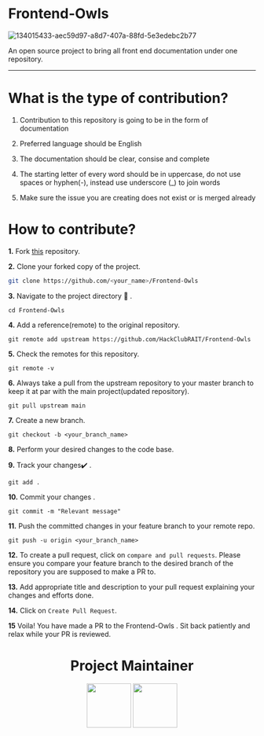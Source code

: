 # Frontend-Owls

![134015433-aec59d97-a8d7-407a-88fd-5e3edebc2b77](https://user-images.githubusercontent.com/69195262/135374088-026941e4-f561-4156-adfe-108f3f36d172.png)

An open source project to bring all front end documentation under one repository.

<hr>

# What is the type of contribution?

1) Contribution to this repository is going to be in the form of documentation

2) Preferred language should be English

3) The documentation should be clear, consise and complete

4) The starting letter of every word should be in uppercase, do not use spaces or hyphen(-), instead use underscore (_) to join words

5) Make sure the issue you are creating does not exist or is merged already

# How to contribute?

**1.**  Fork [this](https://github.com/HackClubRAIT/Frontend-Owls) repository.

**2.**  Clone your forked copy of the project.

```bash
git clone https://github.com/<your_name>/Frontend-Owls
```

**3.** Navigate to the project directory :file_folder: .

```
cd Frontend-Owls
```

**4.** Add a reference(remote) to the original repository.

```
git remote add upstream https://github.com/HackClubRAIT/Frontend-Owls
```

**5.** Check the remotes for this repository.
```
git remote -v
```

**6.** Always take a pull from the upstream repository to your master branch to keep it at par with the main project(updated repository).

```
git pull upstream main
```

**7.** Create a new branch.

```
git checkout -b <your_branch_name>
```

**8.** Perform your desired changes to the code base.


**9.** Track your changes:heavy_check_mark: .

```
git add . 
```

**10.** Commit your changes .

```
git commit -m "Relevant message"
```

**11.** Push the committed changes in your feature branch to your remote repo.
```
git push -u origin <your_branch_name>
```

**12.** To create a pull request, click on `compare and pull requests`. Please ensure you compare your feature branch to the desired branch of the repository you are supposed to make a PR to.


**13.** Add appropriate title and description to your pull request explaining your changes and efforts done.


**14.** Click on `Create Pull Request`.


**15** Voila! You have made a PR to the Frontend-Owls . Sit back patiently and relax while your PR is reviewed.

<h1 align=center> Project Maintainer </h1> 
<p align="center"> <a href="https://github.com/siddhi-244"><img src="https://avatars.githubusercontent.com/u/69195262?s=96&v=4" width=90px height=90px /></a>
<a href="https://github.com/girija0707"><img src="https://avatars.githubusercontent.com/u/63583646?v=4" width=90px height=90px /></a>




